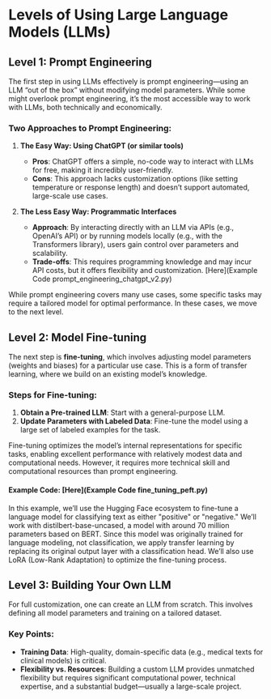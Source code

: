# Levels of Using Large Language Models (LLMs)

## Level 1: Prompt Engineering

The first step in using LLMs effectively is prompt engineering—using an LLM “out of the box” without modifying model parameters. While some might overlook prompt engineering, it’s the most accessible way to work with LLMs, both technically and economically.

### Two Approaches to Prompt Engineering:

1. **The Easy Way: Using ChatGPT (or similar tools)**  
   - **Pros**: ChatGPT offers a simple, no-code way to interact with LLMs for free, making it incredibly user-friendly.
   - **Cons**: This approach lacks customization options (like setting temperature or response length) and doesn’t support automated, large-scale use cases.
   

2. **The Less Easy Way: Programmatic Interfaces**  
   - **Approach**: By interacting directly with an LLM via APIs (e.g., OpenAI’s API) or by running models locally (e.g., with the Transformers library), users gain control over parameters and scalability.
   - **Trade-offs**: This requires programming knowledge and may incur API costs, but it offers flexibility and customization. 
   [Here](Example Code prompt_engineering_chatgpt_v2.py)

While prompt engineering covers many use cases, some specific tasks may require a tailored model for optimal performance. In these cases, we move to the next level.

## Level 2: Model Fine-tuning

The next step is **fine-tuning**, which involves adjusting model parameters (weights and biases) for a particular use case. This is a form of transfer learning, where we build on an existing model’s knowledge.

### Steps for Fine-tuning:

1. **Obtain a Pre-trained LLM**: Start with a general-purpose LLM.
2. **Update Parameters with Labeled Data**: Fine-tune the model using a large set of labeled examples for the task.

Fine-tuning optimizes the model’s internal representations for specific tasks, enabling excellent performance with relatively modest data and computational needs. However, it requires more technical skill and computational resources than prompt engineering. 

#### Example Code: [Here](Example Code fine_tuning_peft.py)
In this example, we’ll use the Hugging Face ecosystem to fine-tune a language model for classifying text as either "positive" or "negative." We’ll work with distilbert-base-uncased, a model with around 70 million parameters based on BERT. Since this model was originally trained for language modeling, not classification, we apply transfer learning by replacing its original output layer with a classification head. We’ll also use LoRA (Low-Rank Adaptation) to optimize the fine-tuning process.

## Level 3: Building Your Own LLM

For full customization, one can create an LLM from scratch. This involves defining all model parameters and training on a tailored dataset.

### Key Points:

- **Training Data**: High-quality, domain-specific data (e.g., medical texts for clinical models) is critical.
- **Flexibility vs. Resources**: Building a custom LLM provides unmatched flexibility but requires significant computational power, technical expertise, and a substantial budget—usually a large-scale project.

